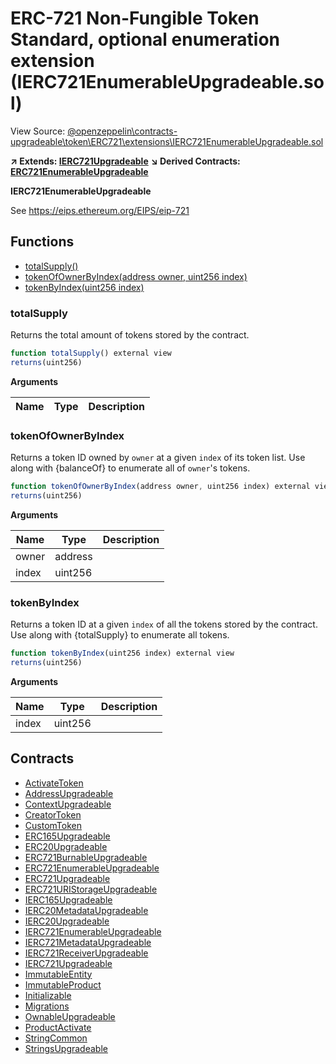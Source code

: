 # ERC-721 Non-Fungible Token Standard, optional enumeration extension (IERC721EnumerableUpgradeable.sol)

View Source: [@openzeppelin\contracts-upgradeable\token\ERC721\extensions\IERC721EnumerableUpgradeable.sol](..\@openzeppelin\contracts-upgradeable\token\ERC721\extensions\IERC721EnumerableUpgradeable.sol)

**↗ Extends: [IERC721Upgradeable](IERC721Upgradeable.md)**
**↘ Derived Contracts: [ERC721EnumerableUpgradeable](ERC721EnumerableUpgradeable.md)**

**IERC721EnumerableUpgradeable**

See https://eips.ethereum.org/EIPS/eip-721

## Functions

- [totalSupply()](#totalsupply)
- [tokenOfOwnerByIndex(address owner, uint256 index)](#tokenofownerbyindex)
- [tokenByIndex(uint256 index)](#tokenbyindex)

### totalSupply

Returns the total amount of tokens stored by the contract.

```js
function totalSupply() external view
returns(uint256)
```

**Arguments**

| Name        | Type           | Description  |
| ------------- |------------- | -----|

### tokenOfOwnerByIndex

Returns a token ID owned by `owner` at a given `index` of its token list.
 Use along with {balanceOf} to enumerate all of ``owner``'s tokens.

```js
function tokenOfOwnerByIndex(address owner, uint256 index) external view
returns(uint256)
```

**Arguments**

| Name        | Type           | Description  |
| ------------- |------------- | -----|
| owner | address |  | 
| index | uint256 |  | 

### tokenByIndex

Returns a token ID at a given `index` of all the tokens stored by the contract.
 Use along with {totalSupply} to enumerate all tokens.

```js
function tokenByIndex(uint256 index) external view
returns(uint256)
```

**Arguments**

| Name        | Type           | Description  |
| ------------- |------------- | -----|
| index | uint256 |  | 

## Contracts

* [ActivateToken](ActivateToken.md)
* [AddressUpgradeable](AddressUpgradeable.md)
* [ContextUpgradeable](ContextUpgradeable.md)
* [CreatorToken](CreatorToken.md)
* [CustomToken](CustomToken.md)
* [ERC165Upgradeable](ERC165Upgradeable.md)
* [ERC20Upgradeable](ERC20Upgradeable.md)
* [ERC721BurnableUpgradeable](ERC721BurnableUpgradeable.md)
* [ERC721EnumerableUpgradeable](ERC721EnumerableUpgradeable.md)
* [ERC721Upgradeable](ERC721Upgradeable.md)
* [ERC721URIStorageUpgradeable](ERC721URIStorageUpgradeable.md)
* [IERC165Upgradeable](IERC165Upgradeable.md)
* [IERC20MetadataUpgradeable](IERC20MetadataUpgradeable.md)
* [IERC20Upgradeable](IERC20Upgradeable.md)
* [IERC721EnumerableUpgradeable](IERC721EnumerableUpgradeable.md)
* [IERC721MetadataUpgradeable](IERC721MetadataUpgradeable.md)
* [IERC721ReceiverUpgradeable](IERC721ReceiverUpgradeable.md)
* [IERC721Upgradeable](IERC721Upgradeable.md)
* [ImmutableEntity](ImmutableEntity.md)
* [ImmutableProduct](ImmutableProduct.md)
* [Initializable](Initializable.md)
* [Migrations](Migrations.md)
* [OwnableUpgradeable](OwnableUpgradeable.md)
* [ProductActivate](ProductActivate.md)
* [StringCommon](StringCommon.md)
* [StringsUpgradeable](StringsUpgradeable.md)
